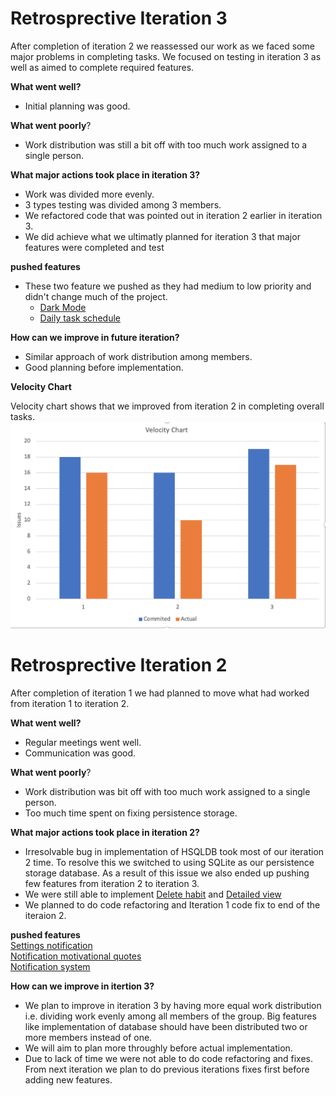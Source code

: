 # Retrosprective Iteration 3
After completion of iteration 2 we reassessed our work as we faced some major problems in completing tasks. We focused on testing in iteration 3 as well as aimed to complete required features.

**What went well?**
* Initial planning was good.

**What went poorly**?
* Work distribution was still a bit off with too much work assigned to a single person.

**What major actions took place in iteration 3?**
* Work was divided more evenly.   
* 3 types testing was divided among 3 members.
* We refactored code that was pointed out in iteration 2 earlier in iteration 3.
* We did achieve what we ultimatly planned for iteration 3 that major features were completed and test  

**pushed features**  
* These two feature we pushed as they had medium to low priority and didn't change much of the project.
    * [Dark Mode](https://code.cs.umanitoba.ca/3350-winter-2021-a02/group-12/good-habits-a02-12/-/issues/12)  
    * [Daily task schedule](https://code.cs.umanitoba.ca/3350-winter-2021-a02/group-12/good-habits-a02-12/-/issues/11)  


**How can we improve in future iteration?**
* Similar approach of work distribution among members.
* Good planning before implementation.

**Velocity Chart**  

Velocity chart shows that we improved from iteration 2 in completing overall tasks.
![Velocity](docs/Velocity.png)

# Retrosprective Iteration 2
After completion of iteration 1 we had planned to move what had worked from iteration 1 to iteration 2.  

**What went well?**
* Regular meetings went well.
* Communication was good.

**What went poorly**?
* Work distribution was bit off with too much work assigned to a single person.
* Too much time spent on fixing persistence storage.

**What major actions took place in iteration 2?**
* Irresolvable bug in implementation of HSQLDB took most of our iteration 2 time. To resolve this we switched to using SQLite as our persistence storage database. As a result of this issue we also ended up pushing few features from iteration 2 to iteration 3.   
* We were still able to implement [Delete habit](https://code.cs.umanitoba.ca/3350-winter-2021-a02/group-12/good-habits-a02-12/-/issues/5) and [Detailed view](https://code.cs.umanitoba.ca/3350-winter-2021-a02/group-12/good-habits-a02-12/-/issues/4)  
* We planned to do code refactoring and Iteration 1 code fix to end of the iteraion 2.  

**pushed features**  
[Settings notification](https://code.cs.umanitoba.ca/3350-winter-2021-a02/group-12/good-habits-a02-12/-/issues/8)  
[Notification motivational quotes](https://code.cs.umanitoba.ca/3350-winter-2021-a02/group-12/good-habits-a02-12/-/issues/7)  
[Notification system](https://code.cs.umanitoba.ca/3350-winter-2021-a02/group-12/good-habits-a02-12/-/issues/6)

**How can we improve in itertion 3?**
* We plan to improve in iteration 3 by having more equal work distribution i.e. dividing work evenly among all members of the group. Big features like implementation of database should have been distributed two or more members instead of one. 
* We will aim to plan more throughly before actual implementation. 
* Due to lack of time we were not able to do code refactoring and fixes. From next iteration we plan to do previous iterations fixes first before adding new features.
